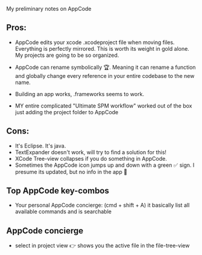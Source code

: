 My preliminary notes on AppCode<!--more--> 


## Pros:

- AppCode edits your xcode .xcodeproject file when moving files. Everything is perfectly mirrored. This is worth its weight in gold alone. My projects are going to be so organized.

- AppCode can rename symbolically 🏆. Meaning it can rename a function and globally change every reference in your entire codebase to the new name. 

- Building an app works, .frameworks seems to work.

- MY entire complicated "Ultimate SPM workflow" worked out of the box just adding the project folder to AppCode

## Cons: 
- It's Eclipse. It's java. 
- TextExpander doesn't work, will try to find a solution for this!
- XCode Tree-view collapses if you do something in AppCode. 
- Sometimes the AppCode icon jumps up and down with a green ✅ sign. I presume its updated, but no info in the app 🤔

## Top AppCode key-combos

- Your personal AppCode concierge: (cmd + shift + A) it basically list all available commands and is searchable

## AppCode concierge
- select in project view 👉 shows you the active file in the file-tree-view